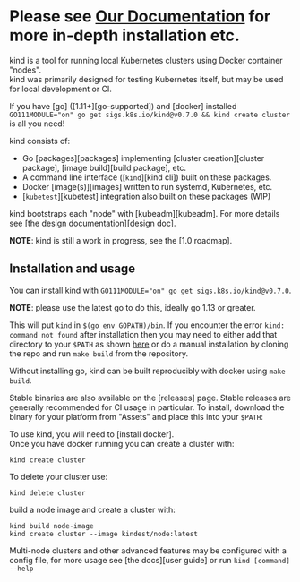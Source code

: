 
# Please see [Our Documentation](https://kind.sigs.k8s.io/docs/user/quick-start/) for more in-depth installation etc.

kind is a tool for running local Kubernetes clusters using Docker container "nodes".  
kind was primarily designed for testing Kubernetes itself, but may be used for local development or CI.

If you have [go] ([1.11+][go-supported]) and [docker] installed `GO111MODULE="on" go get sigs.k8s.io/kind@v0.7.0 && kind create cluster` is all you need!

kind consists of:
- Go [packages][packages] implementing [cluster creation][cluster package], [image build][build package], etc.
- A command line interface ([`kind`][kind cli]) built on these packages.
- Docker [image(s)][images] written to run systemd, Kubernetes, etc.
- [`kubetest`][kubetest] integration also built on these packages (WIP)

kind bootstraps each "node" with [kubeadm][kubeadm]. For more details see [the design documentation][design doc].

**NOTE**: kind is still a work in progress, see the [1.0 roadmap].

## Installation and usage

You can install kind with `GO111MODULE="on" go get sigs.k8s.io/kind@v0.7.0`.

**NOTE**: please use the latest go to do this, ideally go 1.13 or greater.

This will put `kind` in `$(go env GOPATH)/bin`. If you encounter the error
`kind: command not found` after installation then you may need to either add that directory to your `$PATH` as
shown [here](https://golang.org/doc/code.html#GOPATH) or do a manual installation by cloning the repo and run 
`make build` from the repository.

Without installing go, kind can be built reproducibly with docker using `make build`.

Stable binaries are also available on the [releases] page. Stable releases are
generally recommended for CI usage in particular.
To install, download the binary for your platform from "Assets" and place this
into your `$PATH`:

To use kind, you will need to [install docker].  
Once you have docker running you can create a cluster with:

```console
kind create cluster
```

To delete your cluster use:

```console
kind delete cluster
```
build a node image and create a cluster with:

```console
kind build node-image
kind create cluster --image kindest/node:latest
```
Multi-node clusters and other advanced features may be configured with a config
file, for more usage see [the docs][user guide] or run `kind [command] --help`
